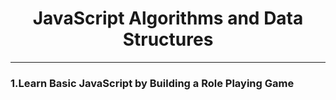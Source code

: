 <h1 align="center">JavaScript Algorithms and Data Structures</h1>
<hr>
<h3>1.Learn Basic JavaScript by Building a Role Playing Game</h3>